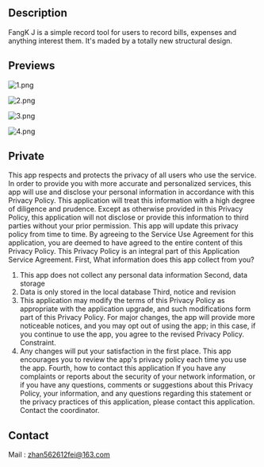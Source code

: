 ##  Description

FangK J is a simple record tool for users to record bills, expenses and anything interest them.  It's maded by a totally new structural design.

## Previews
![1.png](https://github.com/zun606hen/FangK-J/blob/master/1.png)

![2.png](https://github.com/zun606hen/FangK-J/blob/master/2.png)

![3.png](https://github.com/zun606hen/FangK-J/blob/master/3.png)

![4.png](https://github.com/zun606hen/FangK-J/blob/master/4.png)

## Private

This app respects and protects the privacy of all users who use the service. In order to provide you with more accurate and personalized services, this app will use and disclose your personal information in accordance with this Privacy Policy. This application will treat this information with a high degree of diligence and prudence. Except as otherwise provided in this Privacy Policy, this application will not disclose or provide this information to third parties without your prior permission. This app will update this privacy policy from time to time. By agreeing to the Service Use Agreement for this application, you are deemed to have agreed to the entire content of this Privacy Policy. This Privacy Policy is an integral part of this Application Service Agreement.
First, What information does this app collect from you?
1. This app does not collect any personal data information
Second, data storage
1. Data is only stored in the local database
Third, notice and revision
1. This application may modify the terms of this Privacy Policy as appropriate with the application upgrade, and such modifications form part of this Privacy Policy. For major changes, the app will provide more noticeable notices, and you may opt out of using the app; in this case, if you continue to use the app, you agree to the revised Privacy Policy. Constraint.
2. Any changes will put your satisfaction in the first place. This app encourages you to review the app's privacy policy each time you use the app.
Fourth, how to contact this application
If you have any complaints or reports about the security of your network information, or if you have any questions, comments or suggestions about this Privacy Policy, your information, and any questions regarding this statement or the privacy practices of this application, please contact this application. Contact the coordinator.


## Contact

Mail : zhan562612fei@163.com
